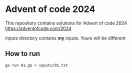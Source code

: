 # Advent of code 2024

This repository contains solutions for Advent of code 2024 https://adventofcode.com/2024

inputs directory contains **my** inputs. Yours will be different

## How to run

```shell
go run 01.go < inputs/01.txt
```